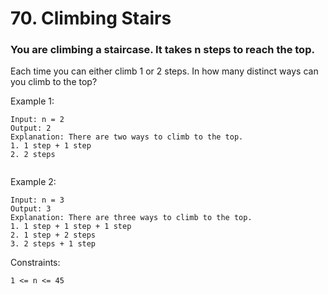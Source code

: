 # 70. Climbing Stairs
### You are climbing a staircase. It takes n steps to reach the top.

Each time you can either climb 1 or 2 steps. In how many distinct ways can you climb to the top?



Example 1:
```
Input: n = 2
Output: 2
Explanation: There are two ways to climb to the top.
1. 1 step + 1 step
2. 2 steps
   
```
Example 2:
```
Input: n = 3
Output: 3
Explanation: There are three ways to climb to the top.
1. 1 step + 1 step + 1 step
2. 1 step + 2 steps
3. 2 steps + 1 step
```

Constraints:
```
1 <= n <= 45
```